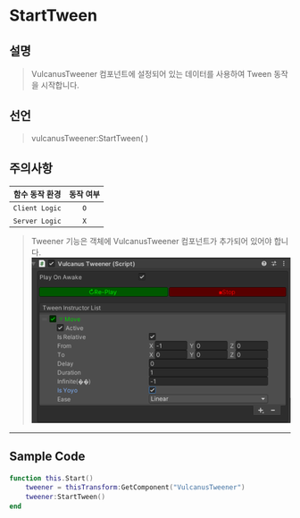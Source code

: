 # StartTween

## 설명

> VulcanusTweener 컴포넌트에 설정되어 있는 데이터를 사용하여 Tween 동작을 시작합니다.

## 선언

> vulcanusTweener:StartTween( )

## 주의사항

|    **함수 동작 환경**    | **동작 여부** |
|:------------------:|:---------:|
| ```Client Logic``` |  ```O```  |
| ```Server Logic``` |  ```X```  |

> Tweener 기능은 객체에 VulcanusTweener 컴포넌트가 추가되어 있어야 합니다.
> ![Tweener](media/images/Tweener.png)

---

## Sample Code

```lua
function this.Start()
    tweener = thisTransform:GetComponent("VulcanusTweener") 
    tweener:StartTween()
end
```
